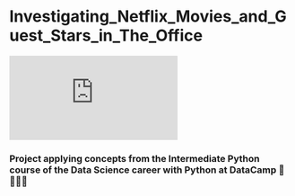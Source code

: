 # Investigating_Netflix_Movies_and_Guest_Stars_in_The_Office

![netflix](https://www.freepik.es/foto-gratis/dispositivo-moderno-app-netflix_3377939.htm#page=1&query=netflix&position=0)

### Project applying concepts from the Intermediate Python course of the Data Science career with Python at DataCamp 🐍👩🏽‍💻
